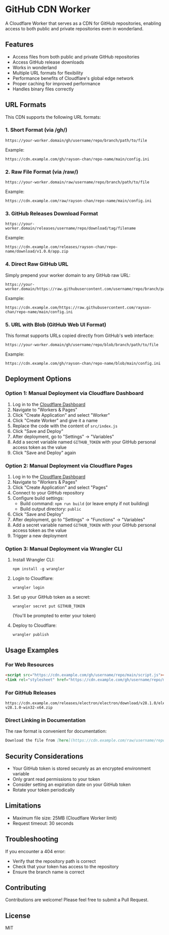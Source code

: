 # GitHub CDN Worker

A Cloudflare Worker that serves as a CDN for GitHub repositories, enabling access to both public and private repositories even in wonderland.

## Features

- Access files from both public and private GitHub repositories
- Access GitHub release downloads
- Works in wonderland
- Multiple URL formats for flexibility
- Performance benefits of Cloudflare's global edge network
- Proper caching for improved performance
- Handles binary files correctly

## URL Formats

This CDN supports the following URL formats:

### 1. Short Format (via /gh/)

```
https://your-worker.domain/gh/username/repo/branch/path/to/file
```

Example:
```
https://cdn.example.com/gh/rayson-chan/repo-name/main/config.ini
```

### 2. Raw File Format (via /raw/)

```
https://your-worker.domain/raw/username/repo/branch/path/to/file
```

Example:
```
https://cdn.example.com/raw/rayson-chan/repo-name/main/config.ini
```

### 3. GitHub Releases Download Format

```
https://your-worker.domain/releases/username/repo/download/tag/filename
```

Example:
```
https://cdn.example.com/releases/rayson-chan/repo-name/download/v1.0.0/app.zip
```

### 4. Direct Raw GitHub URL

Simply prepend your worker domain to any GitHub raw URL:

```
https://your-worker.domain/https://raw.githubusercontent.com/username/repo/branch/path/to/file
```

Example:
```
https://cdn.example.com/https://raw.githubusercontent.com/rayson-chan/repo-name/main/config.ini
```

### 5. URL with Blob (GitHub Web UI Format)

This format supports URLs copied directly from GitHub's web interface:

```
https://your-worker.domain/gh/username/repo/blob/branch/path/to/file
```

Example:
```
https://cdn.example.com/gh/rayson-chan/repo-name/blob/main/config.ini
```

## Deployment Options

### Option 1: Manual Deployment via Cloudflare Dashboard

1. Log in to the [Cloudflare Dashboard](https://dash.cloudflare.com/)
2. Navigate to "Workers & Pages"
3. Click "Create Application" and select "Worker"
4. Click "Create Worker" and give it a name
5. Replace the code with the content of `src/index.js`
6. Click "Save and Deploy"
7. After deployment, go to "Settings" → "Variables"
8. Add a secret variable named `GITHUB_TOKEN` with your GitHub personal access token as the value
9. Click "Save and Deploy" again

### Option 2: Manual Deployment via Cloudflare Pages

1. Log in to the [Cloudflare Dashboard](https://dash.cloudflare.com/)
2. Navigate to "Workers & Pages"
3. Click "Create Application" and select "Pages"
4. Connect to your GitHub repository
5. Configure build settings:
   - Build command: `npm run build` (or leave empty if not building)
   - Build output directory: `public`
6. Click "Save and Deploy"
7. After deployment, go to "Settings" → "Functions" → "Variables"
8. Add a secret variable named `GITHUB_TOKEN` with your GitHub personal access token as the value
9. Trigger a new deployment

### Option 3: Manual Deployment via Wrangler CLI

1. Install Wrangler CLI:
   ```
   npm install -g wrangler
   ```

2. Login to Cloudflare:
   ```
   wrangler login
   ```

3. Set up your GitHub token as a secret:
   ```
   wrangler secret put GITHUB_TOKEN
   ```
   (You'll be prompted to enter your token)

4. Deploy to Cloudflare:
   ```
   wrangler publish
   ```

## Usage Examples

### For Web Resources

```html
<script src="https://cdn.example.com/gh/username/repo/main/script.js"></script>
<link rel="stylesheet" href="https://cdn.example.com/gh/username/repo/main/styles.css">
```

### For GitHub Releases

```
https://cdn.example.com/releases/electron/electron/download/v28.1.0/electron-v28.1.0-win32-x64.zip
```

### Direct Linking in Documentation

The raw format is convenient for documentation:

```markdown
Download the file from [here](https://cdn.example.com/raw/username/repo/main/filename.ext)
```

## Security Considerations

- Your GitHub token is stored securely as an encrypted environment variable
- Only grant read permissions to your token
- Consider setting an expiration date on your GitHub token
- Rotate your token periodically

## Limitations

- Maximum file size: 25MB (Cloudflare Worker limit)
- Request timeout: 30 seconds

## Troubleshooting

If you encounter a 404 error:
- Verify that the repository path is correct
- Check that your token has access to the repository
- Ensure the branch name is correct

## Contributing

Contributions are welcome! Please feel free to submit a Pull Request.

## License

MIT